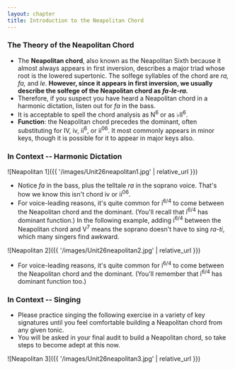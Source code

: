 ```yaml
---
layout: chapter
title: Introduction to the Neapolitan Chord
---
```


### The Theory of the Neapolitan Chord

- The **Neapolitan chord**, also known as the Neapolitan Sixth because it almost always appears in first inversion, describes a major triad whose root is the lowered supertonic. The solfege syllables of the chord are *ra, fa,* and *le*. **However, since it appears in first inversion, we usually describe the solfege of the Neapolitan chord as *fa-le-ra.***
- Therefore, if you suspect you have heard a Neapolitan chord in a harmonic dictation, listen out for *fa* in the bass.
- It is acceptable to spell the chord analysis as N<sup>6</sup> or as &#9837;II<sup>6</sup>.
- **Function**: the Neapolitan chord precedes the dominant, often substituting for IV, iv, ii<sup>6</sup>, or ii<sup>06</sup>. It most commonly appears in minor keys, though it is possible for it to appear in major keys also.

### In Context -- Harmonic Dictation

![Neapolitan 1]({{ '/images/Unit26neapolitan1.jpg' | relative_url }})

- Notice *fa* in the bass, plus the telltale *ra* in the soprano voice. That's how we know this isn't chord iv or ii<sup>06</sup>.
- For voice-leading reasons, it's quite common for i<sup>6/4</sup> to come between the Neapolitan chord and the dominant. (You'll recall that i<sup>6/4</sup> has dominant function.) In the following example, adding i<sup>6/4</sup> between the Neapolitan chord and V<sup>7</sup> means the soprano doesn't have to sing *ra-ti*, which many singers find awkward.

![Neapolitan 2]({{ '/images/Unit26neapolitan2.jpg' | relative_url }})

- For voice-leading reasons, it's quite common for i<sup>6/4</sup> to come between the Neapolitan chord and the dominant. (You'll remember that i<sup>6/4</sup> has dominant function too.)

### In Context -- Singing

- Please practice singing the following exercise in a variety of key signatures until you feel comfortable building a Neapolitan chord from any given tonic. 
- You will be asked in your final audit to build a Neapolitan chord, so take steps to become adept at this now.

![Neapolitan 3]({{ '/images/Unit26neapolitan3.jpg' | relative_url }})